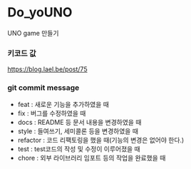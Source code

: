 # Do_yoUNO
UNO game 만들기


### 키코드 값
https://blog.lael.be/post/75 


### git commit message
- feat : 새로운 기능을 추가하였을 때  
- fix : 버그를 수정하였을 때  
- docs : README 등 문서 내용을 변경하였을 때  
- style : 들여쓰기, 세미콜론 등을 변경하였을 때  
- refactor : 코드 리팩토링을 했을 때(기능의 변경은 없어야 한다.)  
- test : test코드의 작성 및 수정이 이루어졌을 때  
- chore : 외부 라이브러리 임포트 등의 작업을 완료했을 때  
  
